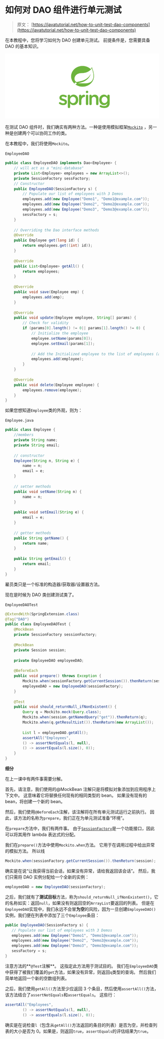# 如何对 DAO 组件进行单元测试

> 原文： [https://javatutorial.net/how-to-unit-test-dao-components](https://javatutorial.net/how-to-unit-test-dao-components)

在本教程中，您将学习如何为 DAO 创建单元测试。 前提条件是，您需要具备 DAO 的基本知识。

![spring-featured-image](img/d2f73752d8ae931b119dec1eac866973.jpg)

在测试 DAO 组件时，我们确实有两种方法。一种是使用模拟框架[`Mockito`](https://site.mockito.org/) ，另一种是创建两个可以协同工作的类。

在本教程中，我们将使用`Mockito`。

`EmployeeDAO`

```java
public class EmployeeDAO implements Dao<Employee> {
	// will act as a "mini-database"
	private List<Employee> employees = new ArrayList<>();
	private SessionFactory sessFactory;
	// Constructor
	public EmployeeDAO(SessionFactory s) {
		// Populate our list of employees with 3 Demos
		employees.add(new Employee("Demo1", "Demo1@example.com"));
		employees.add(new Employee("Demo2", "Demo2@example.com"));
		employees.add(new Employee("Demo3", "Demo3@example.com"));
		sessFactory = s;
	}

	// Overriding the Dao interface methods
	@Override
	public Employee get(long id) {
		return employees.get((int) id));
	}

	@Override 
	public List<Employee> getAll() {
		return employees;
	}

	@Override
	public void save(Employee emp) {
		employees.add(emp);
	}

	@Override
	public void update(Employee employee, String[] params) {
		// Check for validity
		if (params[0].length() != 0|| params[1].length() != 0) {
			// Initialize the employee
			employee.setName(params[0]);
			employee.setEmail(params[1]);

			// Add the Initialized employee to the list of employees (a.k.a. DB)
			employees.add(employee);
		}
	}

	@Override
	public void delete(Employee employee) {
		employees.remove(employee);
	}
}
```

如果您想知道`Employee`类的外观，则为：

`Employee.java`

```java
public class Employee {
	//members
	private String name;
	private String email;

	// constructor
	Employee(String n, String e) {
		name = n;
		email = e;
	}

	// setter methods
	public void setName(String n) {
		name = n;
	}

	public void setEmail(String e) {
		email = e;
	}

	// getter methods
	public String getName() {
		return name;
	}

	public String getEmail() {
		return email;
	}
}
```

雇员类只是一个标准的构造器/获取器/设置器方法。

现在是时候为 DAO 类创建测试类了。

`EmployeeDAOTest`

```java
@ExtendWith(SpringExtension.class)
@Tag("DAO")
public class EmployeeDAOTest {
	@MockBean
	private SessionFactory sessionFactory;

	@MockBean
	private Session session;

	private EmployeeDAO employeeDAO;

	@BeforeEach
	public void prepare() throws Exception {
		Mockito.when(sessionFactory.getCurrentSession()).thenReturn(session);
		employeeDAO = new EmployeeDAO(sessionFactory);
	}

	@Test
	public void should_returnNull_ifNonExistent() {
		Query q = Mockito.mock(Query.class);
		Mockito.when(session.getNamedQuery("get")).thenReturn(q);
		Mockito.when(q.getResultList()).thenReturn(new ArrayList());

		List l = employeeDAO.getAll();
		assertAll("Employees", 
		() -> assertNotEquals(l, null),
		() -> assertEquals(l.size(), 0));
	}
}
```

**细分**

在上一课中有两件事需要分解。

首先，请注意，我们使用的@MockBean 注解只是将模拟对象添加到应用程序上下文中。 这意味着它将替换任何现有的相同类型的 bean。 如果没有现有的 bean，将创建一个新的 bean。

然后，我们使用`@BeforeEach`注解，该注解将在所有单元测试运行之前执行。 因此，该方法的名称为`prepare`，我们正在为单元测试准备“环境”。

在`prepare`方法中，我们有两件事。 由于[`SessionFactory`](https://docs.spring.io/spring-integration/api/org/springframework/integration/file/remote/session/SessionFactory.html)是一个功能接口，因此可以将其用作 lambda 表达式的分配。

我们在`prepare()`方法中使用`Mockito.when`方法。 它用于在调用过程中给出异常的模拟方法。 所以线

```java
Mockito.when(sessionFactory.getCurrentSession()).thenReturn(session);
```

确实是在说“让我获得当前会话，如果没有异常，请给我返回该会话”。 然后，我们只需将 DAO 实例分配给一个全新的实例：

```java
employeeDAO = new EmployeeDAO(sessionFactory);
```

之后，我们就有了**测试目标**方法，称为`should_returnNull_ifNonExistent()`，它的名称如实：返回`null`，如果没有则返回空的`ArrayList`要返回的列表。 但是在`EmployeeDAO`实现中，我们永远不会冒**为空**的风险，因为一旦创建`EmployeeDAO()`实例，我们便在列表中添加了三个`Employee`条目：

```java
public EmployeeDAO(SessionFactory s) {		
   // Populate our list of employees with 3 Demos		
   employees.add(new Employee("Demo1", "Demo1@example.com"));		
   employees.add(new Employee("Demo2", "Demo2@example.com"));		
   employees.add(new Employee("Demo3", "Demo3@example.com"));		
   sessFactory = s;	
}
```

注意方法的**`@Test`注解**。 这指定此方法用于测试目的。 我们在`EmployeeDAO`类中获得了被我们覆盖的`get`方法，如果没有异常，则返回`q`类型的查询。 然后我们简单地返回一个新的空数组列表。

之后，我们使用`getAll()`方法至少应返回 3 个条目，然后使用`assertAll()`方法，该方法结合了`assertNotEquals`和`assertEquals`。 这些行：

```java
assertAll("Employees", 
		() -> assertNotEquals(l, null),
		() -> assertEquals(l.size(), 0));
```

确实是在说检查`l`（包含从`getAll()`方法返回的条目的列表）是否为空，并检查列表的大小是否为 0。如果是，则返回`true`，`assertEquals`的评估结果为`true`。